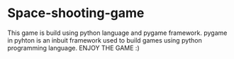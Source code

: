 # Space-shooting-game
This game is build using python language and pygame framework. pygame in pyhton is an inbuit framework used to build games using python programming language. ENJOY THE GAME :)
